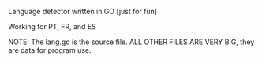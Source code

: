 Language detector written in GO [just for fun]

Working for PT, FR, and ES

NOTE: The lang.go is the source file. ALL OTHER FILES ARE VERY BIG, they are data for program use.

